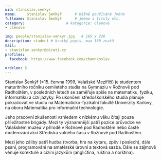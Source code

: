 ```yaml
---
uid: stanislav.senkyr
name:     Stanislav Šenkýř  	# běžně používáné jméno
fullname: Stanislav Šenkýř  	# jméno s tituly etc.
category:                   # kategorie: clenove
- clenove

img: people/stanislav-senkyr.jpg   # 165 x 220
description: student # kratký popis, max 160 znaků
mail:
- stanislav.senkyr@pirati.cz
profiles:
  facebook: https://www.facebook.com/channkoslav
  
ordclen: 5  
---
```


Stanislav Šenkýř (*15. června 1999, Valašské Meziříčí) je studentem maturitního ročníku osmiletého studia na Gymnáziu v Rožnově pod Radhoštěm, v posledních letech se zaměřuje spíše na matematiku, fyziku, informatiku a cizí jazyky. Po ukončení středoškolského studia plánuje pokračovat ve studiu na Matematicko-fyzikální fakultě Univerzity Karlovy, na oboru Matematika pro informační technologie.

Jeho pracovní zkušenosti vzhledem k nízkému věku čítají pouze příležitostné brigády. Mezi ty významnější patří pozice průvodce ve Valašském muzeu v přírodě v Rožnově pod Radhoštěm nebo časté moderování akcí Střediska volného času v Rožnově pod Radhoštěm.

Mezi jeho záliby patří hudba (tvorba, hra na kytaru, zpěv i poslech), dále psaní, programování na amatérské úrovni a textová sazba. Dále se zájmově věnuje korektuře a cizím jazykům (angličtina, ruština a norština).
